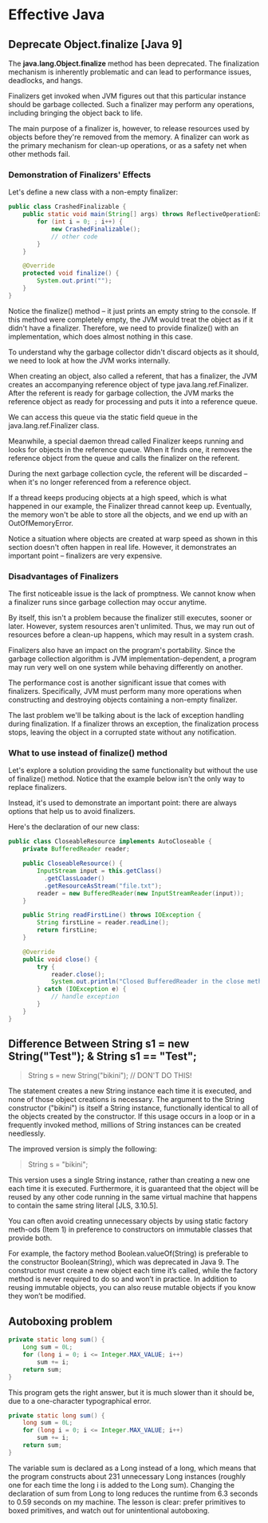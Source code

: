 # Effective Java

## Deprecate Object.finalize [Java 9]

The **java.lang.Object.finalize** method has been deprecated. The finalization mechanism is inherently problematic and can lead to performance issues, deadlocks, and hangs.

Finalizers get invoked when JVM figures out that this particular instance should be garbage collected. Such a finalizer may perform any operations, including bringing the object back to life.

The main purpose of a finalizer is, however, to release resources used by objects before they're removed from the memory. A finalizer can work as the primary mechanism for clean-up operations, or as a safety net when other methods fail.

### Demonstration of Finalizers' Effects

Let's define a new class with a non-empty finalizer:

```java
public class CrashedFinalizable {
    public static void main(String[] args) throws ReflectiveOperationException {
        for (int i = 0; ; i++) {
            new CrashedFinalizable();
            // other code
        }
    }

    @Override
    protected void finalize() {
        System.out.print("");
    }
}
```

Notice the finalize() method – it just prints an empty string to the console. If this method were completely empty, the JVM would treat the object as if it didn't have a finalizer. Therefore, we need to provide finalize() with an implementation, which does almost nothing in this case.

To understand why the garbage collector didn't discard objects as it should, we need to look at how the JVM works internally.

When creating an object, also called a referent, that has a finalizer, the JVM creates an accompanying reference object of type java.lang.ref.Finalizer. After the referent is ready for garbage collection, the JVM marks the reference object as ready for processing and puts it into a reference queue.

We can access this queue via the static field queue in the java.lang.ref.Finalizer class.

Meanwhile, a special daemon thread called Finalizer keeps running and looks for objects in the reference queue. When it finds one, it removes the reference object from the queue and calls the finalizer on the referent.

During the next garbage collection cycle, the referent will be discarded – when it's no longer referenced from a reference object.

If a thread keeps producing objects at a high speed, which is what happened in our example, the Finalizer thread cannot keep up. Eventually, the memory won't be able to store all the objects, and we end up with an OutOfMemoryError.

Notice a situation where objects are created at warp speed as shown in this section doesn't often happen in real life. However, it demonstrates an important point – finalizers are very expensive.

### Disadvantages of Finalizers

The first noticeable issue is the lack of promptness. We cannot know when a finalizer runs since garbage collection may occur anytime.

By itself, this isn't a problem because the finalizer still executes, sooner or later. However, system resources aren't unlimited. Thus, we may run out of resources before a clean-up happens, which may result in a system crash.

Finalizers also have an impact on the program's portability. Since the garbage collection algorithm is JVM implementation-dependent, a program may run very well on one system while behaving differently on another.

The performance cost is another significant issue that comes with finalizers. Specifically, JVM must perform many more operations when constructing and destroying objects containing a non-empty finalizer.

The last problem we'll be talking about is the lack of exception handling during finalization. If a finalizer throws an exception, the finalization process stops, leaving the object in a corrupted state without any notification.

### What to use instead of finalize() method
Let's explore a solution providing the same functionality but without the use of finalize() method. Notice that the example below isn't the only way to replace finalizers.

Instead, it's used to demonstrate an important point: there are always options that help us to avoid finalizers.

Here's the declaration of our new class:

```java
public class CloseableResource implements AutoCloseable {
    private BufferedReader reader;

    public CloseableResource() {
        InputStream input = this.getClass()
          .getClassLoader()
          .getResourceAsStream("file.txt");
        reader = new BufferedReader(new InputStreamReader(input));
    }

    public String readFirstLine() throws IOException {
        String firstLine = reader.readLine();
        return firstLine;
    }

    @Override
    public void close() {
        try {
            reader.close();
            System.out.println("Closed BufferedReader in the close method");
        } catch (IOException e) {
            // handle exception
        }
    }
}
```

## Difference Between String s1 = new String("Test"); & String s1 == "Test";

> String s = new String("bikini"); // DON'T DO THIS!

The statement creates a new String instance each time it is executed, and none of those object creations is necessary. The argument to the String constructor ("bikini") is itself a String instance, functionally identical to all of the objects created by the constructor. If this usage occurs in a loop or in a frequently invoked method, millions of String instances can be created needlessly.

The improved version is simply the following:

> String s = "bikini";

This version uses a single String instance, rather than creating a new one each time it is executed. Furthermore, it is guaranteed that the object will be reused by any other code running in the same virtual machine that happens to contain the same string literal [JLS, 3.10.5].

You can often avoid creating unnecessary objects by using static factory meth-ods (Item 1) in preference to constructors on immutable classes that provide both.

For example, the factory method Boolean.valueOf(String) is preferable to the constructor Boolean(String), which was deprecated in Java 9. The constructor must create a new object each time it’s called, while the factory method is never required to do so and won’t in practice. In addition to reusing immutable objects, you can also reuse mutable objects if you know they won’t be modified.

## Autoboxing problem

```java
private static long sum() {
    Long sum = 0L;
    for (long i = 0; i <= Integer.MAX_VALUE; i++)
        sum += i;
    return sum;
}
```

This program gets the right answer, but it is much slower than it should be, due to a one-character typographical error.

```java
private static long sum() {
    long sum = 0L;
    for (long i = 0; i <= Integer.MAX_VALUE; i++)
        sum += i;
    return sum;
}
```

The variable sum is declared as a Long instead of a long, which means that the program constructs about 231 unnecessary Long instances (roughly one for each time the long i is added to the Long sum). 
Changing the declaration of sum from Long to long reduces the runtime from 6.3 seconds to 0.59 seconds on my machine. The lesson is clear: prefer primitives to boxed primitives, and watch out for unintentional autoboxing.
